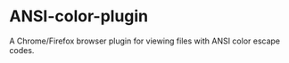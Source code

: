 # ANSI-color-plugin
A Chrome/Firefox browser plugin for viewing files with ANSI color escape codes.
